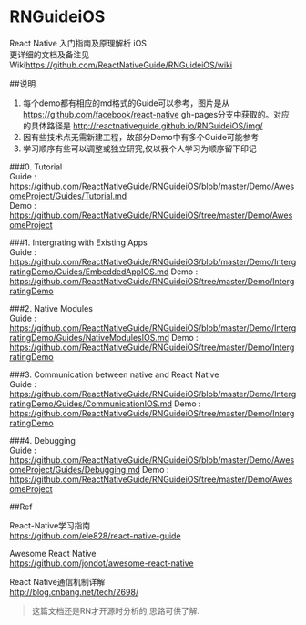 # RNGuideiOS
React Native 入门指南及原理解析 iOS  
更详细的文档及备注见Wiki<https://github.com/ReactNativeGuide/RNGuideiOS/wiki>

##说明
1. 每个demo都有相应的md格式的Guide可以参考，图片是从 https://github.com/facebook/react-native gh-pages分支中获取的。对应的具体路径是 http://reactnativeguide.github.io/RNGuideiOS/img/  
2. 因有些技术点无需新建工程，故部分Demo中有多个Guide可能参考
3. 学习顺序有些可以调整或独立研究,仅以我个人学习为顺序留下印记

###0. Tutorial  
Guide : https://github.com/ReactNativeGuide/RNGuideiOS/blob/master/Demo/AwesomeProject/Guides/Tutorial.md  
Demo : https://github.com/ReactNativeGuide/RNGuideiOS/tree/master/Demo/AwesomeProject

###1. Intergrating with Existing Apps  
Guide : https://github.com/ReactNativeGuide/RNGuideiOS/blob/master/Demo/IntergratingDemo/Guides/EmbeddedAppIOS.md
Demo : https://github.com/ReactNativeGuide/RNGuideiOS/tree/master/Demo/IntergratingDemo

###2. Native Modules  
Guide : https://github.com/ReactNativeGuide/RNGuideiOS/blob/master/Demo/IntergratingDemo/Guides/NativeModulesIOS.md
Demo : https://github.com/ReactNativeGuide/RNGuideiOS/tree/master/Demo/IntergratingDemo

###3. Communication between native and React Native  
Guide : https://github.com/ReactNativeGuide/RNGuideiOS/blob/master/Demo/IntergratingDemo/Guides/CommunicationIOS.md
Demo : https://github.com/ReactNativeGuide/RNGuideiOS/tree/master/Demo/IntergratingDemo

###4. Debugging  
Guide : https://github.com/ReactNativeGuide/RNGuideiOS/blob/master/Demo/AwesomeProject/Guides/Debugging.md
Demo : https://github.com/ReactNativeGuide/RNGuideiOS/tree/master/Demo/AwesomeProject


##Ref

React-Native学习指南  
https://github.com/ele828/react-native-guide  
  
Awesome React Native  
https://github.com/jondot/awesome-react-native

React Native通信机制详解  
http://blog.cnbang.net/tech/2698/
> 这篇文档还是RN才开源时分析的,思路可供了解.
